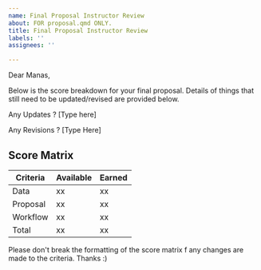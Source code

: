 ```yaml
---
name: Final Proposal Instructor Review
about: FOR proposal.qmd ONLY.
title: Final Proposal Instructor Review
labels: ''
assignees: ''

---
```


Dear Manas,

Below is the score breakdown for your final proposal. Details of things that still need to be updated/revised are provided below.

Any Updates ?
[Type here]

Any Revisions ?
[Type Here]

## Score Matrix

| Criteria | Available | Earned |
|----------|-----------|--------|
| Data     | xx | xx |
| Proposal | xx | xx |
| Workflow | xx | xx |
| Total    | xx | xx |

Please don't break the formatting of the score matrix f any changes are made to the criteria. Thanks :)
